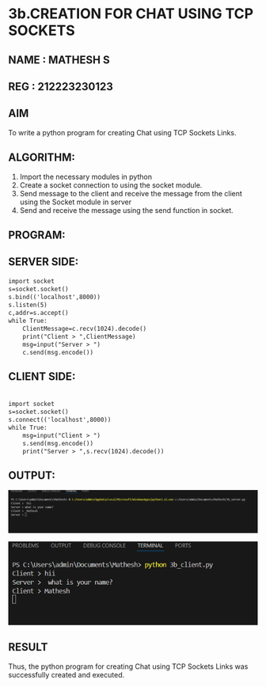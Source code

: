 # 3b.CREATION FOR CHAT USING TCP SOCKETS
## NAME : MATHESH S
## REG : 212223230123
## AIM
To write a python program for creating Chat using TCP Sockets Links.
## ALGORITHM:
1. Import the necessary modules in python
2. Create a socket connection to using the socket module.
3. Send message to the client and receive the message from the client using the Socket module in
 server
4. Send and receive the message using the send function in socket.
## PROGRAM:

## SERVER SIDE:

```
import socket                                                              
s=socket.socket() 
s.bind(('localhost',8000)) 
s.listen(5) 
c,addr=s.accept() 
while True: 
    ClientMessage=c.recv(1024).decode() 
    print("Client > ",ClientMessage) 
    msg=input("Server > ") 
    c.send(msg.encode())

```

## CLIENT SIDE:

```
 
import socket                                                              
s=socket.socket() 
s.connect(('localhost',8000)) 
while True: 
    msg=input("Client > ") 
    s.send(msg.encode()) 
    print("Server > ",s.recv(1024).decode()) 

```

## OUTPUT:

![alt text](image.png)

![alt text](image-1.png)

## RESULT
Thus, the python program for creating Chat using TCP Sockets Links was successfully 
created and executed.
